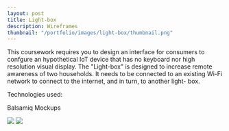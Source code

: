 ```yaml
---
layout: post
title: Light-box
description: Wireframes
thumbnail: "/portfolio/images/light-box/thumbnail.png"
---
```


This coursework requires you to design an interface for consumers to confgure an hypothetical IoT device that has no keyboard nor high resolution visual display. The "Light-box" is designed to increase remote awareness of two households. It needs to be connected to an existing Wi-Fi network to connect to the internet, and in turn, to another light- box.

Technologies used:

<p class="message">
  Balsamiq Mockups
</p>

<div class="separator"></div>

<img src="{{ site.baseurl }}portfolio/images/light-box/1.png" class="post-img">
<img src="{{ site.baseurl }}portfolio/images/light-box/2.png" class="post-img">